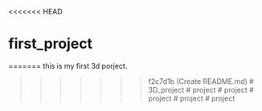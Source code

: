 <<<<<<< HEAD
# first_project
=======
this is my first 3d porject.
>>>>>>> f2c7d1b (Create README.md)
#   3 D _ p r o j e c t  
 #   p r o j e c t  
 #   p r o j e c t  
 #   p r o j e c t  
 #   p r o j e c t  
 #   p r o j e c t  
 